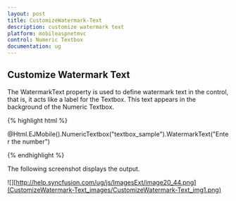 ```yaml
---
layout: post
title: CustomizeWatermark-Text
description: customize watermark text
platform: mobileaspnetmvc
control: Numeric Textbox
documentation: ug
---
```


## Customize Watermark Text

The WatermarkText property is used to define watermark text in the control, that is, it acts like a label for the Textbox. This text appears in the background of the Numeric Textbox.

{% highlight html %}


@Html.EJMobile().NumericTextbox("textbox_sample").WatermarkText("Enter the number")


{% endhighlight %}

The following screenshot displays the output.

![][http://help.syncfusion.com/ug/js/ImagesExt/image20_44.png](CustomizeWatermark-Text_images/CustomizeWatermark-Text_img1.png)



